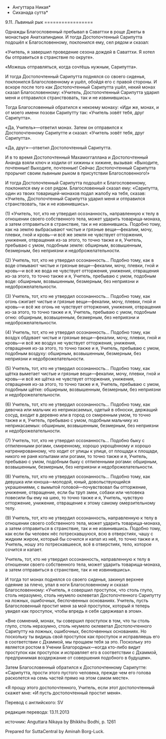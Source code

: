* Ангуттара Никая*
* Сиханада сутта*

9\.11\. Львиный рык
\=\=\=\=\=\=\=\=\=\=\=\=\=\=\=\=\=

Однажды Благословенный пребывал в Саваттхи в роще Джеты в монастыре Анатхапиндики\. И тогда Достопочтенный Сарипутта подошёл к Благословенному, поклонился ему, сел рядом и сказал:

«Учитель, я завершил проведение сезона дождей в Саваттхи\. Я хотел бы отправиться в странствие по округе»\.

«Можешь отправляться, когда сочтёшь нужным, Сарипутта»\.

И тогда Достопочтенный Сарипутта поднялся со своего сиденья, поклонился Благословенному и ушёл, обойдя его с правой стороны\. И вскоре после того как Достопочтенный Сарипутта ушёл, некий монах сказал Благословенному: «Учитель, Достопочтенный Сарипутта ударил меня и отправился странствовать, так и не извинившись»\.

Тогда Благословенный обратился к некоему монаху: «Иди же, монах, и от моего имени позови Сарипутту так: «Учитель зовёт тебя, друг Сарипутта»\.

«Да, Учитель»—ответил монах\. Затем он отправился к Достопочтенному Сарипутте и сказал: «Учитель зовёт тебя, друг Сарипутта»\.

«Да, друг»—ответил Достопочтенный Сарипутта\.

И в то время Достопочтенный Махамоггаллана и Достопочтенный Ананда взяли ключ и ходили от хижины к хижине, вызывая: «Выходите, почтенные\! Выходите, почтенные\! Сейчас Достопочтенный Сарипутта прорычит своим львиным рыком в присутствии Благословенного\!»

И тогда Достопочтенный Сарипутта подошёл к Благословенному, поклонился ему и сел рядом\. Благословенный сказал ему: «Сарипутта, один из твоих товарищей\-монахов подал жалобу на тебя, сказав: «Учитель, Достопочтенный Сарипутта ударил меня и отправился странствовать, так и не извинившись»\.

\(1\) «Учитель, тот, кто не утвердил осознанность, направленную к телу в отношении своего собственного тела, может ударить товарища\-монаха, а затем отправиться в странствие, так и не извинившись\. Подобно тому, как на землю выбрасывают чистые и грязные вещи—фекалии, мочу, плевки, гной и кровь—и всё же земля не чувствует отторжения, унижения, отвращения из\-за этого, то точно также и я, Учитель, пребываю с умом, подобным земле: обширным, возвышенным, безмерным, без неприязни и недоброжелательности\.

\(2\) Учитель, тот, кто не утвердил осознанность… Подобно тому, как в воде отмывают чистые и грязные вещи—фекалии, мочу, плевки, гной и кровь—и всё же вода не чувствует отторжения, унижения, отвращения из\-за этого, то точно также и я, Учитель, пребываю с умом, подобным воде: обширным, возвышенным, безмерным, без неприязни и недоброжелательности\.

\(3\) Учитель, тот, кто не утвердил осознанность… Подобно тому, как огонь сжигает чистые и грязные вещи—фекалии, мочу, плевки, гной и кровь—и всё же огонь не чувствует отторжения, унижения, отвращения из\-за этого, то точно также и я, Учитель, пребываю с умом, подобным огню: обширным, возвышенным, безмерным, без неприязни и недоброжелательности\.

\(4\) Учитель, тот, кто не утвердил осознанность… Подобно тому, как воздух обдувает чистые и грязные вещи—фекалии, мочу, плевки, гной и кровь—и всё же воздух не чувствует отторжения, унижения, отвращения из\-за этого, то точно также и я, Учитель, пребываю с умом, подобным воздуху: обширным, возвышенным, безмерным, без неприязни и недоброжелательности\.

\(5\) Учитель, тот, кто не утвердил осознанность… Подобно тому, как щётка выметает чистые и грязные вещи—фекалии, мочу, плевки, гной и кровь—и всё же щётка не чувствует отторжения, унижения, отвращения из\-за этого, то точно также и я, Учитель, пребываю с умом, подобным щётке: обширным, возвышенным, безмерным, без неприязни и недоброжелательности\.

\(6\) Учитель, тот, кто не утвердил осознанность… Подобно тому, как девочка или мальчик из неприкасаемых, одетый в обноски, держащий сосуд, входит в деревню или в город со смиренным умом, то точно также и я, Учитель, пребываю с умом, подобным мальчику из неприкасаемых: обширным, возвышенным, безмерным, без неприязни и недоброжелательности\.

\(7\) Учитель, тот, кто не утвердил осознанность… Подобно быку с отпиленными рогами, смиренному, хорошо укрощённому и хорошо натренированному, что ходит от улицы к улице, от площади к площади, никого не раня копытами или рогами, то точно также и я, Учитель, пребываю с умом, подобным быку с отпиленными рогами: обширным, возвышенным, безмерным, без неприязни и недоброжелательности\.

\(8\) Учитель, тот, кто не утвердил осознанность… Подобно тому, как девушка или юноша—молодой, юный, довольствующийся украшениями, с вымытой головой—почувствовал бы отторжение, унижение, отвращение, если бы труп змеи, собаки или человека повесили бы ему на шею, то точно также и я, Учитель, чувствую отторжение, унижение, отвращение к этому самому омерзительному телу\.

\(9\) Учитель, тот, кто не утвердил осознанность, направленную к телу в отношении своего собственного тела, может ударить товарища\-монаха, а затем отправиться в странствие, так и не извинившись\. Подобно тому, как если бы человек нёс потрескавшуюся, всю в отверстиях, чашу с жидким жиром, который бы сочился и капал из неё, то точно также и я, Учитель, ношу это потрескавшееся, всё в отверстиях, тело, которое сочится и капает\.

Учитель, тот, кто не утвердил осознанность, направленную к телу в отношении своего собственного тела, может ударить товарища\-монаха, а затем отправиться в странствие, так и не извинившись»\.

И тогда тот монах поднялся со своего сиденья, закинул верхнее одеяние за плечо, упал в ноги Благословенному и сказал Благословенному: «Учитель, я совершил проступок, что столь глупо, столь неразумно, столь неумело оклеветал Достопочтенного Сарипутту на ложных, ошибочных, беспочвенных основаниях\. Учитель, пусть Благословенный простит меня за мой проступок, который я теперь увидел как проступок, чтобы впредь я себя сдерживал в этом»\.

«Вне сомнений, монах, ты совершил проступок в том, что ты столь глупо, столь неразумно, столь неумело оклеветал Достопочтенного Сарипутту на ложных, ошибочных, беспочвенных основаниях\. Но поскольку ты видишь свой проступок как проступок и исправляешь его в соответствии с Дхаммой, мы прощаем тебя за это\. Поскольку это является ростом в Учении Благородных—когда кто\-либо видит проступок как проступок и исправляет его в соответствии с Дхаммой, предпринимая воздержание от совершения подобного в будущем»\.

Затем Благословенный обратился к Достопочтенному Сарипутте: «Сарипутта, прости этого пустого человека, прежде чем его голова расколется на семь частей прямо на этом самом месте»\.

«Я прощу этого достопочтенного, Учитель, если этот достопочтенный скажет мне: «И пусть достопочтенный простит меня»\.

Перевод с английского: SV

редакция перевода: 13\.11\.2013

источник: Anguttara Nikaya by Bhikkhu Bodhi, p\. 1261

Prepared for SuttaCentral by Aminah Borg\-Luck\.